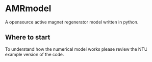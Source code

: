 # AMRmodel
A opensource active magnet regenerator model written in python.

## Where to start 
To understand how the numerical model works please review the NTU example version of the code. 



